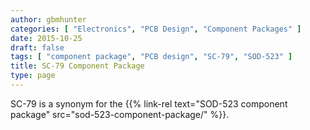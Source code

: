 ```yaml
---
author: gbmhunter
categories: [ "Electronics", "PCB Design", "Component Packages" ]
date: 2015-10-25
draft: false
tags: [ "component package", "PCB design", "SC-79", "SOD-523" ]
title: SC-79 Component Package
type: page
---
```


SC-79 is a synonym for the {{% link-rel text="SOD-523 component package" src="sod-523-component-package/" %}}.
